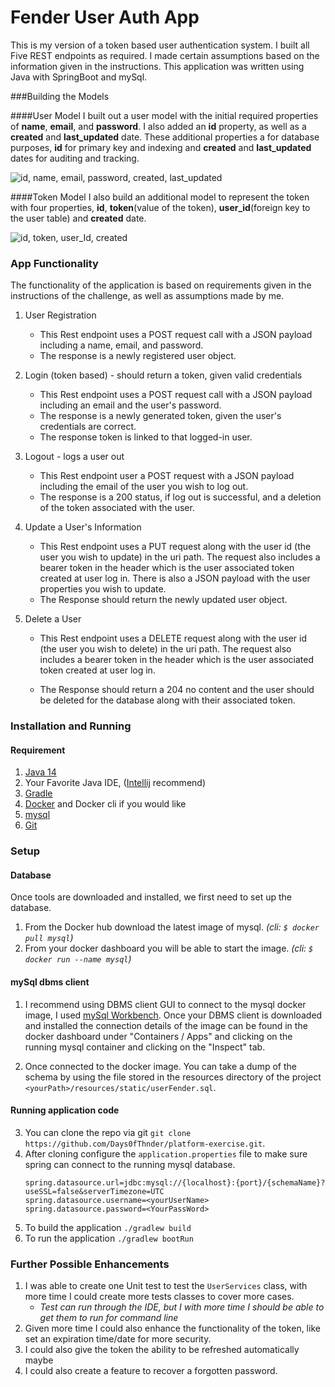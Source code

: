 # Fender User Auth App

This is my version of a token based user authentication system. I built all Five REST endpoints as required.
I made certain assumptions based on the information given in the instructions. This application was written using Java with SpringBoot and mySql.

###Building the Models

####User Model
I built out a user model with the initial required properties of <b>name</b>, <b>email</b>, and <b>password</b>. I also added an <b>id</b> property, as well as a <b>created</b> and <b>last_updated</b> date.
These additional properties a for database purposes, <b>id</b> for primary key and indexing and <b>created</b> and <b>last_updated</b> dates for auditing and tracking.

![id, name, email, password, created, last_updated]( /platform-exercise/userAuthFender/src/main/resources/static/userModelDb.png "Description goes here")


####Token Model
I also build an additional model to represent the token with four properties, 
<b>id</b>, <b>token</b>(value of the token), <b>user_id</b>(foreign key to the user table) and <b>created</b> date.

![id, token, user_Id, created]( /platform-exercise/userAuthFender/src/main/resources/static/tokenModelDb.png "Description goes here")


### App Functionality

The functionality of the application is based on requirements given in the instructions of the challenge, as well as assumptions made by me.

1. User Registration
   
    * This Rest endpoint uses a POST request call with a JSON payload including a name, email, and password.
    * The response is a newly registered user object.
    
2. Login (token based) - should return a token, given valid credentials
   
    * This Rest endpoint uses a POST request call with a JSON payload including an email and the user's password.
    * The response is a newly generated token, given the user's credentials are correct.
    * The response token is linked to that logged-in user.
    
3. Logout - logs a user out
   
    * This Rest endpoint user a POST request with a JSON payload including the email of the user you wish to log out.
    * The response is a 200 status, if log out is successful, and a deletion of the token associated with the user.
    
4. Update a User's Information
   
    * This Rest endpoint uses a PUT request along with the user id (the user you wish to update) in the uri path. 
      The request also includes a bearer token in the header which is the user associated token created at user log in. 
      There is also a JSON payload with the user properties you wish to update.
    * The Response should return the newly updated user object.
    
5. Delete a User
   
    * This Rest endpoint uses a DELETE request along with the user id (the user you wish to delete) in the uri path.
      The request also includes a bearer token in the header which is the user associated token created at user log in.
      
    * The Response should return a 204 no content and the user should be deleted for the database along with their associated token.
    
### Installation and Running

#### Requirement
1. [Java 14](https://jdk.java.net/14)
2. Your Favorite Java IDE, ([Intellij](https://www.jetbrains.com/idea/download) recommend)
3. [Gradle](https://gradle.org)
4. [Docker](https://www.docker.com/) and Docker cli if you would like
5. [mysql](https://www.mysql.com/)
6. [Git](https://git-scm.com/downloads)

### Setup

#### Database
Once tools are downloaded and installed, we first need to set up the database.
 1. From the Docker hub download the latest image of mysql. <i>(cli: ```$ docker pull mysql```)</i>
 2. From your docker dashboard you will be able to start the image. <i>(cli: ``` $ docker run --name mysql ```)</i>

#### mySql dbms client

1. I recommend using DBMS client GUI to connect to the mysql docker image, I used [mySql Workbench](https://www.mysql.com/products/workbench/).
Once your DBMS client is downloaded and installed the connection details of the image can be found in the docker dashboard under "Containers / Apps" and clicking on the running mysql container and clicking on the "Inspect" tab.

2. Once connected to the docker image. You can take a dump of the schema by using the file stored in the resources directory of the project ```<yourPath>/resources/static/userFender.sql```.


#### Running application code 

3. You can clone the repo via git ```git clone https://github.com/Days0fThnder/platform-exercise.git```.
4. After cloning configure the ``application.properties`` file to make sure spring can connect to the running mysql database.
      ```properties
   spring.datasource.url=jdbc:mysql://{localhost}:{port}/{schemaName}?useSSL=false&serverTimezone=UTC
   spring.datasource.username=<yourUserName>
   spring.datasource.password=<YourPassWord>
   ```
5. To build the application ``./gradlew build``
6. To run the application ``./gradlew bootRun``

### Further Possible Enhancements
1. I was able to create one Unit test to test the ``UserServices`` class, with more time I could create more tests classes to cover more cases.
   * <i>Test can run through the IDE, but I with more time I should be able to get them to run for command line</i>
2. Given more time I could also enhance the functionality of the token, like set an expiration time/date for more security.
3. I could also give the token the ability to be refreshed automatically maybe
4. I could also create a feature to recover a forgotten password.



      



